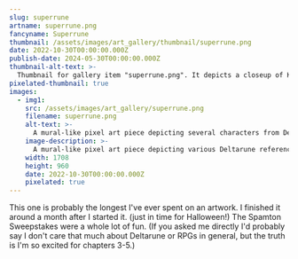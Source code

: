 ```yaml
---
slug: superrune
artname: superrune.png
fancyname: Superrune
thumbnail: /assets/images/art_gallery/thumbnail/superrune.png
date: 2022-10-30T00:00:00.000Z
publish-date: 2024-05-30T00:00:00.000Z
thumbnail-alt-text: >-
  Thumbnail for gallery item "superrune.png". It depicts a closeup of Kris Dreemurr in pixel art style.
pixelated-thumbnail: true
images:
  - img1:
    src: /assets/images/art_gallery/superrune.png
    filename: superrune.png
    alt-text: >-
      A mural-like pixel art piece depicting several characters from Deltarune and references to the Spamton Sweepstakes event.
    image-description: >-
      A mural-like pixel art piece depicting various Deltarune references. In the centre Kris Dreemurr is seen, in a reclining pose. Their face is non-articulated and they are wearing Spamton's signature glasses on their forehead. Below them, Susie can be seen falling downwards, into the direction the viewer is facing. Multiple miscellanous objects can be seen: sheets of paper, an egg, some pipis, Lancer plushies, a guitar, a framed picture of the Annoying Dog, ICE-E, a chair with a blue sheet caught on it, a blue closet, a changing room curtain, a half-illuminated television set, a golden Berdly statue, some holly and baubles, a green room, and a scarlet tree. Streaming across the image in the background is an abstract piano keyboard. A low-detail blog post tiles across the black background of the image.
    width: 1708
    height: 960
    date: 2022-10-30T00:00:00.000Z
    pixelated: true
---
```

<p>
	This one is probably the longest I've ever spent on an artwork. I finished it around a month after I started it. (just in time for Halloween!) The Spamton Sweepstakes were a whole lot of fun. (If you asked me directly I'd probably say I don't care that much about Deltarune or RPGs in general, but the truth is I'm so excited for chapters 3-5.)
</p>
